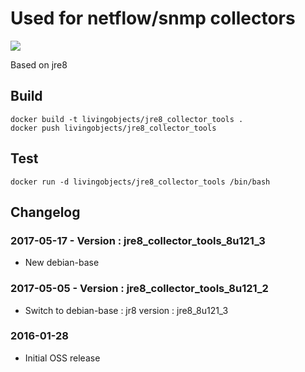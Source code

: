 # Used for netflow/snmp collectors

[![](https://badge.imagelayers.io/livingobjects/jre8_collector_tools:latest.svg)](https://imagelayers.io/?images=livingobjects/jre8_collector_tools:latest 'Get your own badge on imagelayers.io')

Based on jre8

## Build

    docker build -t livingobjects/jre8_collector_tools .
    docker push livingobjects/jre8_collector_tools


## Test 

    docker run -d livingobjects/jre8_collector_tools /bin/bash

## Changelog

### 2017-05-17 - Version : jre8_collector_tools_8u121_3
* New debian-base

### 2017-05-05 - Version : jre8_collector_tools_8u121_2
* Switch to debian-base : jr8 version : jre8_8u121_3

### 2016-01-28
 * Initial OSS release
